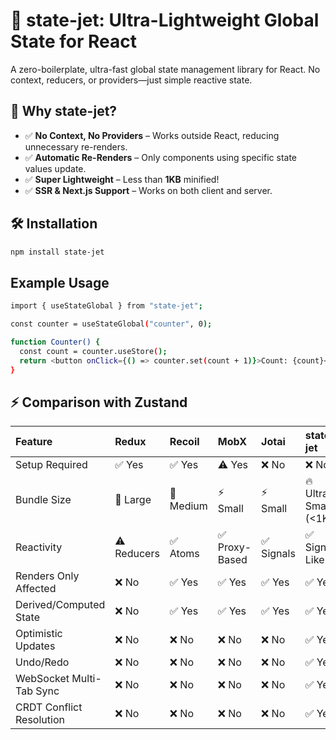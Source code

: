 # 🚀 state-jet: Ultra-Lightweight Global State for React

A zero-boilerplate, ultra-fast global state management library for React. No context, reducers, or providers—just simple reactive state.

## 🚀 Why state-jet?
- ✅ **No Context, No Providers** – Works outside React, reducing unnecessary re-renders.
- ✅ **Automatic Re-Renders** – Only components using specific state values update.
- ✅ **Super Lightweight** – Less than **1KB** minified!
- ✅ **SSR & Next.js Support** – Works on both client and server.

## 🛠 Installation
```bash
npm install state-jet
```

## Example Usage
```bash
import { useStateGlobal } from "state-jet";

const counter = useStateGlobal("counter", 0);

function Counter() {
  const count = counter.useStore();
  return <button onClick={() => counter.set(count + 1)}>Count: {count}</button>;
}
```

## ⚡ Comparison with Zustand

|Feature|Redux|Recoil|MobX|Jotai|state-jet|
|:----|:----|:----|:----|:----|:----|
|Setup Required|✅ Yes|✅ Yes|⚠️ Yes|❌ No|❌ No|
|Bundle Size|🚀 Large|🚀 Medium|⚡ Small|⚡ Small|🔥 Ultra-Small (<1KB)|
|Reactivity|⚠️ Reducers|✅ Atoms|✅ Proxy-Based|✅ Signals|✅ Signal-Like|
|Renders Only Affected|❌ No|✅ Yes|✅ Yes|✅ Yes|✅ Yes|
|Derived/Computed State|❌ No|✅ Yes|✅ Yes|✅ Yes|✅ Yes|
|Optimistic Updates|❌ No|❌ No|❌ No|❌ No|✅ Yes|
|Undo/Redo|❌ No|❌ No|❌ No|❌ No|✅ Yes|
|WebSocket Multi-Tab Sync|❌ No|❌ No|❌ No|❌ No|✅ Yes|
|CRDT Conflict Resolution|❌ No|❌ No|❌ No|❌ No|✅ Yes|
